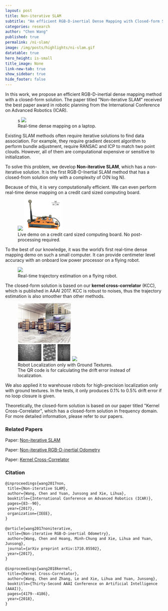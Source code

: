 ```yaml
---
layout: post
title: Non-iterative SLAM
subtitle: "An efficient RGB-D-inertial Dense Mapping with Closed-form Solution"
categories: research
author: "Chen Wang"
published: true
permalink: /ni-slam/
image: /img/posts/highlights/ni-slam.gif
datatable: true
hero_height: is-small
title_image: None
link-new-tab: true
show_sidebar: true
hide_footer: false
---
```


In this work, we propose an efficient RGB-D-inertial dense mapping method with a closed-form solution.
The paper titled "Non-iterative SLAM" received the best paper award in robotic planning from the International Conference on Advanced Robotics (ICAR).

<figure>s
    <img src="/img/posts/highlights/ni-slam-laptop.gif" />
    <figcaption>
        Real-time dense mapping on a laptop.
    </figcaption>
</figure>

Existing SLAM methods often require iterative solutions to find data association.
For example, they require gradient descent algorithm to perform bundle adjustment, require RANSAC and ICP to match two point clouds.
However, all of them are computational expensive or sensitive to initialization.

To solve this problem, we develop **Non-iterative SLAM**, which has a non-iterative solution.
It is the first RGB-D-Inertial SLAM method that has a closed-from solution only with a complexity of O(N log N).

Because of this, it is very computationally efficient. We can even perform real-time dense mapping on a credit card sized computing board.

<figure>
    <img src="/img/posts/highlights/ni-slam-real-time.gif" />
    <img src="/img/posts/highlights/credit-card-board.png" />
    <figcaption>
        Live demo on a credit card sized computing board. No post-processing required.
    </figcaption>
</figure>

To the best of our knowledge, it was the world’s first real-time dense mapping demo on such a small computer.
It can provide centimeter level accuracy with an onboard low power processor on a flying robot.

<figure>
    <img src="/img/posts/highlights/ni-slam.gif" />
    <figcaption>
        Real-time trajectory estimation on a flying robot.
    </figcaption>
</figure>

The closed-form solution is based on our **kernel cross-correlator** (KCC), which is published in AAAI 2017.
KCC is robust to noises, thus the trajectory estimation is also smoother than other methods.

<figure>
    <img src="/img/posts/highlights/ground-robot.png" width="40%"/> 
    <img src="/img/posts/highlights/ni-slam-ground.gif" width="55%"/>
    <figcaption>
        Robot Localization only with Ground Textures.<br>
        The QR code is for calculating the drift error instead of localization.
    </figcaption>
</figure>

We also applied it to warehouse robots for high-precision localization only with ground textures.
In the tests, it only produces 0.1% to 0.5% drift error if no loop closure is given.

Theoretically, the closed-form solution is based on our paper titled "Kernel Cross-Correlator", which has a closed-form solution in frequency domain. For more detailed information, please refer to our papers.

### Related Papers

Paper: [Non-iterative SLAM](https://arxiv.org/pdf/1701.05294)

Paper: [Non-iterative RGB-D-inertial Odometry](https://arxiv.org/abs/1710.05502)

Paper: [Kernel Cross-Correlator](https://arxiv.org/abs/1709.05936)

### Citation

    @inproceedings{wang2017non,
     title={Non-iterative SLAM},
     author={Wang, Chen and Yuan, Junsong and Xie, Lihua},
     booktitle={International Conference on Advanced Robotics (ICAR)},
     pages={83--90},
     year={2017},
     organization={IEEE},
    }

    @article{wang2017noniterative,
     title={Non-iterative RGB-D-inertial Odometry},
     author={Wang, Chen and Hoang, Minh-Chung and Xie, Lihua and Yuan, Junsong},
     journal={arXiv preprint arXiv:1710.05502},
     year={2017},
    }

    @inproceedings{wang2018kernel,
     title={Kernel Cross-Correlator},
     author={Wang, Chen and Zhang, Le and Xie, Lihua and Yuan, Junsong},
     booktitle={Thirty-Second AAAI Conference on Artificial Intelligence (AAAI)},
     pages={4179--4186},
     year={2018},
    }
